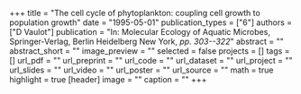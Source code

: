 +++
title = "The cell cycle of phytoplankton: coupling cell growth to population growth"
date = "1995-05-01"
publication_types = ["6"]
authors = ["D Vaulot"]
publication = "In: Molecular Ecology of Aquatic Microbes, Springer-Verlag, Berlin Heidelberg New York, _pp. 303--322_"
abstract = ""
abstract_short = ""
image_preview = ""
selected = false
projects = []
tags = []
url_pdf = ""
url_preprint = ""
url_code = ""
url_dataset = ""
url_project = ""
url_slides = ""
url_video = ""
url_poster = ""
url_source = ""
math = true
highlight = true
[header]
image = ""
caption = ""
+++
